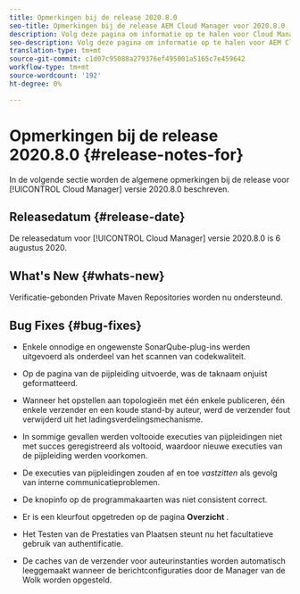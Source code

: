 ```yaml
---
title: Opmerkingen bij de release 2020.8.0
seo-title: Opmerkingen bij de release AEM Cloud Manager voor 2020.8.0
description: Volg deze pagina om informatie op te halen voor Cloud Manager Release 2020.8.0
seo-description: Volg deze pagina om informatie op te halen voor AEM Cloud Manager Release 2020.8.0
translation-type: tm+mt
source-git-commit: c1d07c95088a279376ef495001a5165c7e459642
workflow-type: tm+mt
source-wordcount: '192'
ht-degree: 0%

---
```


# Opmerkingen bij de release 2020.8.0 {#release-notes-for}

In de volgende sectie worden de algemene opmerkingen bij de release voor [!UICONTROL Cloud Manager] versie 2020.8.0 beschreven.

## Releasedatum {#release-date}

De releasedatum voor [!UICONTROL Cloud Manager] versie 2020.8.0 is 6 augustus 2020.

## What&#39;s New {#whats-new}

Verificatie-gebonden Private Maven Repositories worden nu ondersteund.

## Bug Fixes {#bug-fixes}

* Enkele onnodige en ongewenste SonarQube-plug-ins werden uitgevoerd als onderdeel van het scannen van codekwaliteit.

* Op de pagina van de pijpleiding uitvoerde, was de taknaam onjuist geformatteerd.

* Wanneer het opstellen aan topologieën met één enkele publiceren, één enkele verzender en een koude stand-by auteur, werd de verzender fout verwijderd uit het ladingsverdelingsmechanisme.

* In sommige gevallen werden voltooide executies van pijpleidingen niet met succes geregistreerd als voltooid, waardoor nieuwe executies van de pijpleiding werden voorkomen.

* De executies van pijpleidingen zouden af en toe *vastzitten* als gevolg van interne communicatieproblemen.

* De knopinfo op de programmakaarten was niet consistent correct.

* Er is een kleurfout opgetreden op de pagina **Overzicht** .

* Het Testen van de Prestaties van Plaatsen steunt nu het facultatieve gebruik van authentificatie.

* De caches van de verzender voor auteurinstanties worden automatisch leeggemaakt wanneer de berichtconfiguraties door de Manager van de Wolk worden opgesteld.

